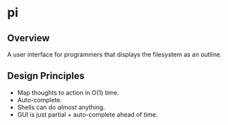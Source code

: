 # pi

## Overview

A user interface for programmers that displays the filesystem as an outline.

## Design Principles

* Map thoughts to action in O(1) time.
* Auto-complete.
* Shells can do *almost* anything.
* GUI is just partial + auto-complete ahead of time.
